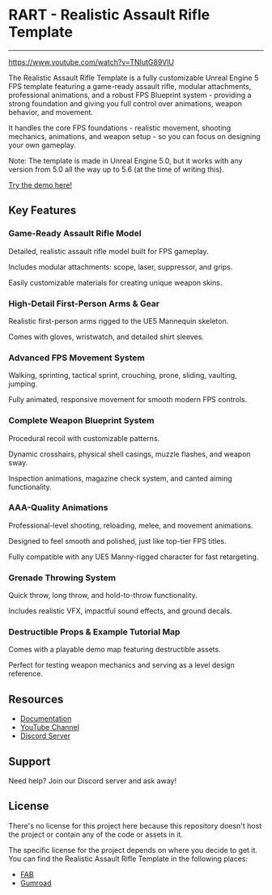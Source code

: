 # RART - Realistic Assault Rifle Template
---

https://www.youtube.com/watch?v=TNIutG89VlU

The Realistic Assault Rifle Template is a fully customizable Unreal Engine 5 FPS template featuring a game-ready assault rifle, modular attachments, professional animations, and a robust FPS Blueprint system - providing a strong foundation and giving you full control over animations, weapon behavior, and movement.

It handles the core FPS foundations - realistic movement, shooting mechanics, animations, and weapon setup - so you can focus on designing your own gameplay.

Note: The template is made in Unreal Engine 5.0, but it works with any version from 5.0 all the way up to 5.6 (at the time of writing this).

[Try the demo here!](https://infimagames.gumroad.com/l/demo-realistic-assault-rifle-pack)

## Key Features

### Game-Ready Assault Rifle Model
Detailed, realistic assault rifle model built for FPS gameplay.

Includes modular attachments: scope, laser, suppressor, and grips.

Easily customizable materials for creating unique weapon skins.

### High-Detail First-Person Arms & Gear
Realistic first-person arms rigged to the UE5 Mannequin skeleton.

Comes with gloves, wristwatch, and detailed shirt sleeves.

### Advanced FPS Movement System
Walking, sprinting, tactical sprint, crouching, prone, sliding, vaulting, jumping.

Fully animated, responsive movement for smooth modern FPS controls.

### Complete Weapon Blueprint System
Procedural recoil with customizable patterns.

Dynamic crosshairs, physical shell casings, muzzle flashes, and weapon sway.

Inspection animations, magazine check system, and canted aiming functionality.

### AAA-Quality Animations
Professional-level shooting, reloading, melee, and movement animations.

Designed to feel smooth and polished, just like top-tier FPS titles.

Fully compatible with any UE5 Manny-rigged character for fast retargeting.

### Grenade Throwing System
Quick throw, long throw, and hold-to-throw functionality.

Includes realistic VFX, impactful sound effects, and ground decals.

### Destructible Props & Example Tutorial Map
Comes with a playable demo map featuring destructible assets.

Perfect for testing weapon mechanics and serving as a level design reference.

## Resources

- [Documentation](https://infimagames.notion.site/Realistic-Assault-Rifle-Template-8228fd0833f4493fb34a21ffa2035ae6)
- [YouTube Channel](https://www.youtube.com/@InfimaGames)
- [Discord Server](https://discord.com/channels/878295873614934016/878295873614934020/886926092626182175)

## Support

Need help?
Join our Discord server and ask away!

## License

There's no license for this project here because this repository doesn't host the project or contain any of the code or assets in it.

The specific license for the project depends on where you decide to get it. You can find the Realistic Assault Rifle Template in the following places:

- [FAB](https://www.fab.com/listings/05dbb53b-d75f-4a08-bcc2-fc02de484866)
- [Gumroad](https://infimagames.gumroad.com/l/realistic-assault-rifle-template)
